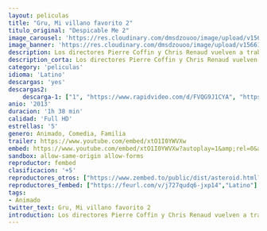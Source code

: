 ```yaml
---
layout: peliculas
title: "Gru, Mi villano favorito 2"
titulo_original: "Despicable Me 2"
image_carousel: 'https://res.cloudinary.com/dmsdzouoo/image/upload/v1566169428/villano2-min_bt2jer.jpg'
image_banner: 'https://res.cloudinary.com/dmsdzouoo/image/upload/v1566169431/234294-critica-gru-mi-villano-favorito-2-min_kiv8b9.jpg'
description: Los directores Pierre Coffin y Chris Renaud vuelven a trabajar juntos para traernos la esperada secuela de Gru. Mi villano favorito. La película de animación de los estudios Universal, giraba en torno a una apacible y colorida población en la que vivía el malvado Gru (voz original de Steve Carell, 'Crazy, Stupid, Love'). Ayudado por su batallón de Minions, unos pequeños seres de color amarillo, intentaron robar la Luna, aunque no todo acabó como esperaban. Tres niñas curiosas y algo traviesas se cruzaron en su camino, entorpeciéndole todos sus planes y conviertiendo su objetivo en una alocada hazaña interestelar. Ahora, 'Gru, mi villano favorito 2', narra una nueva aventura en la que Gru volverá a estar acompañado de simpáticos humanoides.
description_corta: Los directores Pierre Coffin y Chris Renaud vuelven a trabajar juntos para traernos la esperada secuela de Gru. Mi villano favorito. La película de animación de los estudios Universal, giraba en torno a una apacible y colorida población en la que vivía el..
category: 'peliculas'
idioma: 'Latino'
descargas: 'yes'
descargas2:
    descarga-1: ["1", "https://www.rapidvideo.com/d/FVQG9J1CYA", "https://www.google.com/s2/favicons?domain=www.rapidvideo.com","RapidVideo","https://res.cloudinary.com/imbriitneysam/image/upload/v1541473684/mexico.png", "Latino", "Full HD"]
anio: '2013'
duracion: '1h 38 min'
calidad: 'Full HD'
estrellas: '5'
genero: Animado, Comedia, Familia
trailer: https://www.youtube.com/embed/xtO1I0YWVXw
embed: https://www.youtube.com/embed/xtO1I0YWVXw?autoplay=1&amp;rel=0&amp;hd=1&border=0&wmode=opaque&enablejsapi=1&modestbranding=1&controls=1&showinfo=0
sandbox: allow-same-origin allow-forms
reproductor: fembed
clasificacion: '+5'
reproductores_otros: ["https://www.zembed.to/public/dist/asteroid.html?id=ddfa4f0a75dab1fa299a0d9083431e71&title=Despicable%20Me%202","Latino","https://gdriveplayer.io/embed2.php?link=TyImk7gK6F%252FTQA%252FYsPofqAiYEC%252B1M1mRDlGycyhgJfUJL%252FM6Y0puDk0F%252B31m6ZSfmB5a4TgCD8bEifJqHNat4WUDEAD5AYwgoSe6dYOZ84TOXY%252Fmr%252FJR9SYjCjRi%252FAJd0eEG9aRgO1tUcGp7tCHHc2XUJn4NGho76HK%252FHG1rLoWZcpbUiK3ITqwt9wlOzpwVk%253D","Latino","https://gdriveplayer.io/embed2.php?link=Y6awEok8uwrJ0cFbd48Q7QbY%252BFOTgWhu74ZU3abk7e4XA%252FhVsuAFL3UAvCjsfKDugtbXAuUrrV82ETCt4q5rfXul78gHSIOcKXR2YkijzSuAhYF16%252BzBogRQAtqyveW0Hmb0aHyRV9F%252B9FQgMQANQnirH0Jfl70HTGAVD8eZmwMhOJtaPHhG%252BmYxy%252FbkRYNOahyn2M3VmIy3BSNHR0gI3N","Latino","https://mstream.press/3irw2lw2ivc8","Latino"]
reproductores_fembed: ["https://feurl.com/v/j727qudq6-jxp14","Latino"]
tags:
- Animado
twitter_text: Gru, Mi villano favorito 2
introduction: Los directores Pierre Coffin y Chris Renaud vuelven a trabajar juntos para traernos la esperada secuela de Gru. Mi villano favorito. La película de animación de los estudios Universal, giraba en torno a una apacible y colorida población en la que vivía el..
---
```












